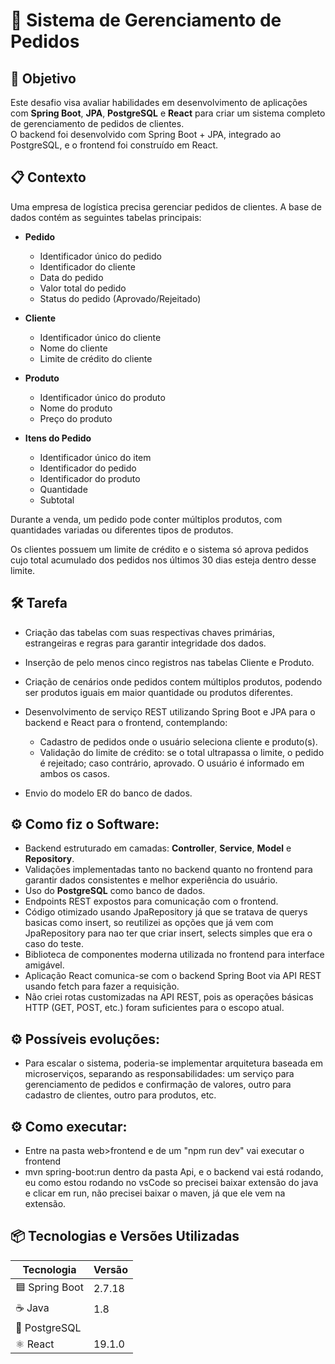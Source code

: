 # 🚀 Sistema de Gerenciamento de Pedidos

## 🎯 Objetivo  
Este desafio visa avaliar habilidades em desenvolvimento de aplicações com **Spring Boot**, **JPA**, **PostgreSQL** e **React** para criar um sistema completo de gerenciamento de pedidos de clientes.  
O backend foi desenvolvido com Spring Boot + JPA, integrado ao PostgreSQL, e o frontend foi construído em React.

## 📋 Contexto  
Uma empresa de logística precisa gerenciar pedidos de clientes. A base de dados contém as seguintes tabelas principais:

- **Pedido**  
  - Identificador único do pedido  
  - Identificador do cliente  
  - Data do pedido  
  - Valor total do pedido  
  - Status do pedido (Aprovado/Rejeitado)

- **Cliente**  
  - Identificador único do cliente  
  - Nome do cliente  
  - Limite de crédito do cliente

- **Produto**  
  - Identificador único do produto  
  - Nome do produto  
  - Preço do produto

- **Itens do Pedido**  
  - Identificador único do item  
  - Identificador do pedido  
  - Identificador do produto  
  - Quantidade  
  - Subtotal  

Durante a venda, um pedido pode conter múltiplos produtos, com quantidades variadas ou diferentes tipos de produtos.

Os clientes possuem um limite de crédito e o sistema só aprova pedidos cujo total acumulado dos pedidos nos últimos 30 dias esteja dentro desse limite.

## 🛠 Tarefa

- Criação das tabelas com suas respectivas chaves primárias, estrangeiras e regras para garantir integridade dos dados.  
- Inserção de pelo menos cinco registros nas tabelas Cliente e Produto.  
- Criação de cenários onde pedidos contem múltiplos produtos, podendo ser produtos iguais em maior quantidade ou produtos diferentes.  
- Desenvolvimento de serviço REST utilizando Spring Boot e JPA para o backend e React para o frontend, contemplando:  
  - Cadastro de pedidos onde o usuário seleciona cliente e produto(s).  
  - Validação do limite de crédito: se o total ultrapassa o limite, o pedido é rejeitado; caso contrário, aprovado. O usuário é informado em ambos os casos.

- Envio do modelo ER do banco de dados.

## ⚙ Como fiz o Software:

- Backend estruturado em camadas: **Controller**, **Service**, **Model** e **Repository**.  
- Validações implementadas tanto no backend quanto no frontend para garantir dados consistentes e melhor experiência do usuário.  
- Uso do **PostgreSQL** como banco de dados.  
- Endpoints REST expostos para comunicação com o frontend.  
- Código otimizado usando JpaRepository já que se tratava de querys basicas como insert, so reutilizei as opções que já vem com JpaRepository para nao ter que criar insert, selects simples que era o caso do teste.  
- Biblioteca de componentes moderna utilizada no frontend para interface amigável.  
- Aplicação React comunica-se com o backend Spring Boot via API REST usando fetch para fazer a requisição.
- Não criei rotas customizadas na API REST, pois as operações básicas HTTP (GET, POST, etc.) foram suficientes para o escopo atual.

## ⚙ Possíveis evoluções:
- Para escalar o sistema, poderia-se implementar arquitetura baseada em microserviços, separando as responsabilidades: um serviço para gerenciamento de pedidos e confirmação de valores, outro para cadastro de clientes, outro para produtos, etc. 

## ⚙ Como executar:
- Entre na pasta web>frontend e de um "npm run dev" vai executar o frontend
- mvn spring-boot:run dentro da pasta Api, e o backend vai está rodando, eu como estou rodando
no vsCode so precisei baixar extensão do java e clicar em run, não precisei baixar o maven, já que ele vem na extensão.

## 📦 Tecnologias e Versões Utilizadas  

| Tecnologia      | Versão     |
|-----------------|------------|
| 🟦 Spring Boot  | 2.7.18     |
| ☕ Java         | 1.8        |
| 🐘 PostgreSQL  
| ⚛ React        | 19.1.0     |.


